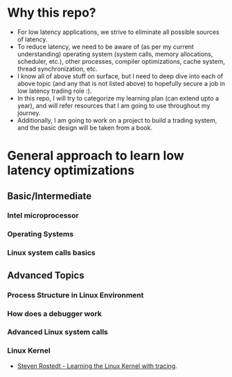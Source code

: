 # Why this repo?

- For low latency applications, we strive to eliminate all possible sources of latency.
- To reduce latency, we need to be aware of (as per my current understanding) operating system (system calls, memory allocations, scheduler, etc.), other processes, compiler optimizations, cache system, thread synchronization, etc.
- I know all of above stuff on surface, but I need to deep dive into each of above topic (and any that is not listed above) to hopefully secure a job in low latency trading role :).
- In this repo, I will try to categorize my learning plan (can extend upto a year), and will refer resources that I am going to use throughout my journey.
- Additionally, I am going to work on a project to build a trading system, and the basic design will be taken from a book.

# General approach to learn low latency optimizations
## Basic/Intermediate
### Intel microprocessor

### Operating Systems

### Linux system calls basics


## Advanced Topics
### Process Structure in Linux Environment

### How does a debugger work

### Advanced Linux system calls

### Linux Kernel
- [Steven Rostedt - Learning the Linux Kernel with tracing](https://www.youtube.com/watch?v=JRyrhsx-L5Y).
